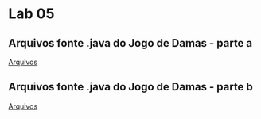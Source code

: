 # Lab 05

## Arquivos fonte .java do Jogo de Damas - parte a
[Arquivos](src/mc322/lab05a)

## Arquivos fonte .java do Jogo de Damas - parte b
[Arquivos](src/mc322/lab05b)
